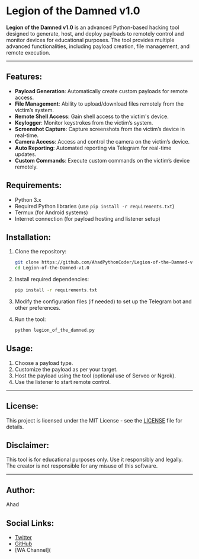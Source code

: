 # Legion of the Damned v1.0

**Legion of the Damned v1.0** is an advanced Python-based hacking tool designed to generate, host, and deploy payloads to remotely control and monitor devices for educational purposes. The tool provides multiple advanced functionalities, including payload creation, file management, and remote execution.

---

## Features:
- **Payload Generation**: Automatically create custom payloads for remote access.
- **File Management**: Ability to upload/download files remotely from the victim’s system.
- **Remote Shell Access**: Gain shell access to the victim's device.
- **Keylogger**: Monitor keystrokes from the victim’s system.
- **Screenshot Capture**: Capture screenshots from the victim’s device in real-time.
- **Camera Access**: Access and control the camera on the victim’s device.
- **Auto Reporting**: Automated reporting via Telegram for real-time updates.
- **Custom Commands**: Execute custom commands on the victim’s device remotely.

## Requirements:
- Python 3.x
- Required Python libraries (use `pip install -r requirements.txt`)
- Termux (for Android systems)
- Internet connection (for payload hosting and listener setup)

## Installation:
1. Clone the repository:
    ```bash
    git clone https://github.com/AhadPythonCoder/Legion-of-the-Damned-v1.0.git
    cd Legion-of-the-Damned-v1.0
    ```

2. Install required dependencies:
    ```bash
    pip install -r requirements.txt
    ```

3. Modify the configuration files (if needed) to set up the Telegram bot and other preferences.

4. Run the tool:
    ```bash
    python legion_of_the_damned.py
    ```

## Usage:
1. Choose a payload type.
2. Customize the payload as per your target.
3. Host the payload using the tool (optional use of Serveo or Ngrok).
4. Use the listener to start remote control.

---

## License:
This project is licensed under the MIT License - see the [LICENSE](LICENSE) file for details.

## Disclaimer:
This tool is for educational purposes only. Use it responsibly and legally. The creator is not responsible for any misuse of this software.

---

## Author:
Ahad

## Social Links:
- [Twitter](https://twitter.com/your-twitter-handle)
- [GitHub](https://github.com/AhadPythonCoder)
- [WA Channel](
